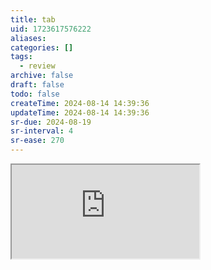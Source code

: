 ```yaml
---
title: tab
uid: 1723617576222
aliases:
categories: []
tags:
  - review
archive: false
draft: false
todo: false
createTime: 2024-08-14 14:39:36
updateTime: 2024-08-14 14:39:36
sr-due: 2024-08-19
sr-interval: 4
sr-ease: 270
---
```


<iframe
  class="iframe_full"
  src="https://dict.youdao.com/result?word=tab&lang=en"
>
</iframe>
